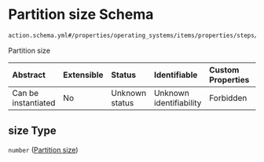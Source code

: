 # Partition size Schema

```txt
action.schema.yml#/properties/operating_systems/items/properties/steps/items/properties/actions/items/properties/fastboot:format/properties/size
```

Partition size

| Abstract            | Extensible | Status         | Identifiable            | Custom Properties | Additional Properties | Access Restrictions | Defined In                                                          |
| :------------------ | :--------- | :------------- | :---------------------- | :---------------- | :-------------------- | :------------------ | :------------------------------------------------------------------ |
| Can be instantiated | No         | Unknown status | Unknown identifiability | Forbidden         | Allowed               | none                | [device.schema.json*](../device.schema.json "open original schema") |

## size Type

`number` ([Partition size](device-properties-operating-systems-operating-system-properties-steps-step-properties-group-step-action-properties-fastbootformat-action-properties-partition-size.md))
